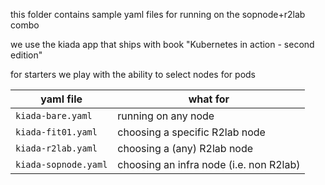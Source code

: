 this folder contains sample yaml files for running on the sopnode+r2lab combo

we use the kiada app that ships with book "Kubernetes in action - second edition"

for starters we play with the ability to select nodes for pods

| yaml file | what for |
|-|-|
| `kiada-bare.yaml` | running on any node |
| `kiada-fit01.yaml` | choosing a specific R2lab node |
| `kiada-r2lab.yaml` | choosing a (any) R2lab node|
| `kiada-sopnode.yaml` | choosing an infra node (i.e. non R2lab) |
